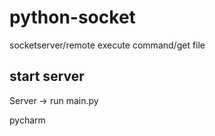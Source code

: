 # python-socket
socketserver/remote execute command/get file

## start server
Server -> run main.py


pycharm